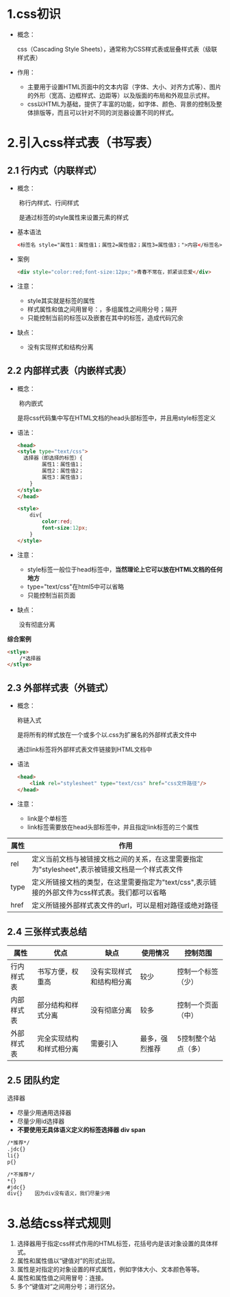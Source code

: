 # 1.css初识

- 概念：

  css（Cascading Style Sheets），通常称为CSS样式表或层叠样式表（级联样式表）

- 作用：

  - 主要用于设置HTML页面中的文本内容（字体、大小、对齐方式等）、图片的外形（宽高、边框样式、边距等）以及版面的布局和外观显示式样。
  - css以HTML为基础，提供了丰富的功能，如字体、颜色、背景的控制及整体排版等，而且可以针对不同的浏览器设置不同的样式。

# 2.引入css样式表（书写表）

## 2.1 行内式（内联样式）

- 概念：

  ​			称行内样式、行间样式

  ​			是通过标签的style属性来设置元素的样式

- 基本语法

  ```html
  <标签名 style="属性1：属性值1；属性2=属性值2；属性3=属性值3；">内容</标签名>
  ```

- 案例

  ```html
  <div style="color:red;font-size:12px;">青春不常在，抓紧谈恋爱</div>
  ```

- 注意：
  - style其实就是标签的属性
  - 样式属性和值之间用冒号：，多组属性之间用分号；隔开
  - 只能控制当前的标签以及嵌套在其中的标签，造成代码冗余
- 缺点：
  
  - 没有实现样式和结构分离

## 2.2 内部样式表（内嵌样式表）

- 概念：

  ​		称内嵌式

  ​		是将css代码集中写在HTML文档的head头部标签中，并且用style标签定义

- 语法：

  ```html
  <head>
  <style type="text/css">
  	选择器（即选择的标签）{
          属性1：属性值1；
          属性2：属性值2；
          属性3：属性值3；
      }
  </style>
  </head>
  ```

  ```html
  <style>
      div{
          color:red;
          font-size:12px;
      } 
  </style>
  ```

- 注意：

  - style标签一般位于head标签中，**当然理论上它可以放在HTML文档的任何地方**
  - type="text/css"在html5中可以省略
  - 只能控制当前页面

- 缺点：

  ​	没有彻底分离

**综合案例**

```html
<stlye>
	/*选择器
</stlye>
```

## 2.3 外部样式表（外链式）

- 概念：

  称链入式

  是将所有的样式放在一个或多个以.css为扩展名的外部样式表文件中

  通过link标签将外部样式表文件链接到HTML文档中

- 语法

  ```html
  <head>
      <link rel="stylesheet" type="text/css" href="css文件路径"/>
  </head>
  ```

- 注意：

  - link是个单标签
  - link标签需要放在head头部标签中，并且指定link标签的三个属性

| 属性 | 作用                                                         |
| ---- | ------------------------------------------------------------ |
| rel  | 定义当前文档与被链接文档之间的关系，在这里需要指定为"stylesheet",表示被链接文档是一个样式表文件 |
| type | 定义所链接文档的类型，在这里需要指定为"text/css",表示链接的外部文件为css样式表。我们都可以省略 |
| href | 定义所链接外部样式表文件的url，可以是相对路径或绝对路径      |

## 2.4 三张样式表总结

| 属性       | 优点                     | 缺点                     | 使用情况       | 控制范围            |
| ---------- | ------------------------ | ------------------------ | -------------- | ------------------- |
| 行内样式表 | 书写方便，权重高         | 没有实现样式和结构相分离 | 较少           | 控制一个标签（少）  |
| 内部样式表 | 部分结构和样式分离       | 没有彻底分离             | 较多           | 控制一个页面（中）  |
| 外部样式表 | 完全实现结构和样式相分离 | 需要引入                 | 最多，强烈推荐 | 5控制整个站点（多） |

## 2.5 团队约定

选择器

- 尽量少用通用选择器
- 尽量少用id选择器
- **不要使用无具体语义定义的标签选择器 div span**

```html
/*推荐*/
.jdc{}
li{}
p{}

/*不推荐*/
*{}
#jdc{}
div{}    因为div没有语义，我们尽量少用

```



# 3.总结css样式规则

1. 选择器用于指定css样式作用的HTML标签，花括号内是该对象设置的具体样式。
2. 属性和属性值以“键值对”的形式出现。
3. 属性是对指定的对象设置的样式属性，例如字体大小、文本颜色等等。
4. 属性和属性值之间用冒号：连接。
5. 多个“键值对”之间用分号；进行区分。

